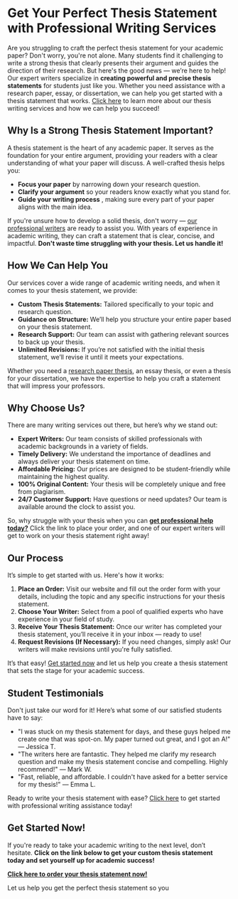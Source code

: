 # Get Your Perfect Thesis Statement with Professional Writing Services

Are you struggling to craft the perfect thesis statement for your academic paper? Don't worry, you're not alone. Many students find it challenging to write a strong thesis that clearly presents their argument and guides the direction of their research. But here's the good news — we’re here to help! Our expert writers specialize in **creating powerful and precise thesis statements** for students just like you. Whether you need assistance with a research paper, essay, or dissertation, we can help you get started with a thesis statement that works. [Click here](https://tinyurl.com/topessay?keyword=make+my+thesis+statement) to learn more about our thesis writing services and how we can help you succeed!

## Why Is a Strong Thesis Statement Important?

A thesis statement is the heart of any academic paper. It serves as the foundation for your entire argument, providing your readers with a clear understanding of what your paper will discuss. A well-crafted thesis helps you:

- **Focus your paper** by narrowing down your research question.
- **Clarify your argument** so your readers know exactly what you stand for.
- **Guide your writing process** , making sure every part of your paper aligns with the main idea.

If you're unsure how to develop a solid thesis, don't worry — [our professional writers](https://tinyurl.com/topessay?keyword=make+my+thesis+statement) are ready to assist you. With years of experience in academic writing, they can craft a statement that is clear, concise, and impactful. **Don't waste time struggling with your thesis. Let us handle it!**

## How We Can Help You

Our services cover a wide range of academic writing needs, and when it comes to your thesis statement, we provide:

- **Custom Thesis Statements:** Tailored specifically to your topic and research question.
- **Guidance on Structure:** We’ll help you structure your entire paper based on your thesis statement.
- **Research Support:** Our team can assist with gathering relevant sources to back up your thesis.
- **Unlimited Revisions:** If you’re not satisfied with the initial thesis statement, we’ll revise it until it meets your expectations.

Whether you need a [research paper thesis](https://tinyurl.com/topessay?keyword=make+my+thesis+statement), an essay thesis, or even a thesis for your dissertation, we have the expertise to help you craft a statement that will impress your professors.

## Why Choose Us?

There are many writing services out there, but here’s why we stand out:

- **Expert Writers:** Our team consists of skilled professionals with academic backgrounds in a variety of fields.
- **Timely Delivery:** We understand the importance of deadlines and always deliver your thesis statement on time.
- **Affordable Pricing:** Our prices are designed to be student-friendly while maintaining the highest quality.
- **100% Original Content:** Your thesis will be completely unique and free from plagiarism.
- **24/7 Customer Support:** Have questions or need updates? Our team is available around the clock to assist you.

So, why struggle with your thesis when you can [**get professional help today?**](https://tinyurl.com/topessay?keyword=make+my+thesis+statement) Click the link to place your order, and one of our expert writers will get to work on your thesis statement right away!

## Our Process

It’s simple to get started with us. Here's how it works:

1. **Place an Order:** Visit our website and fill out the order form with your details, including the topic and any specific instructions for your thesis statement.
2. **Choose Your Writer:** Select from a pool of qualified experts who have experience in your field of study.
3. **Receive Your Thesis Statement:** Once our writer has completed your thesis statement, you’ll receive it in your inbox — ready to use!
4. **Request Revisions (If Necessary):** If you need changes, simply ask! Our writers will make revisions until you're fully satisfied.

It’s that easy! [Get started now](https://tinyurl.com/topessay?keyword=make+my+thesis+statement) and let us help you create a thesis statement that sets the stage for your academic success.

## Student Testimonials

Don't just take our word for it! Here’s what some of our satisfied students have to say:

- "I was stuck on my thesis statement for days, and these guys helped me create one that was spot-on. My paper turned out great, and I got an A!" — Jessica T.
- "The writers here are fantastic. They helped me clarify my research question and make my thesis statement concise and compelling. Highly recommend!" — Mark W.
- "Fast, reliable, and affordable. I couldn't have asked for a better service for my thesis!" — Emma L.

Ready to write your thesis statement with ease? [Click here](https://tinyurl.com/topessay?keyword=make+my+thesis+statement) to get started with professional writing assistance today!

## Get Started Now!

If you're ready to take your academic writing to the next level, don’t hesitate. **Click on the link below to get your custom thesis statement today and set yourself up for academic success!**

[**Click here to order your thesis statement now!**](https://tinyurl.com/topessay?keyword=make+my+thesis+statement)

Let us help you get the perfect thesis statement so you
